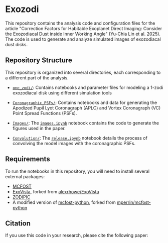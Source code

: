 # Exozodi

This repository contains the analysis code and configuration files for the article "Correction Factors for Habitable Exoplanet Direct Imaging: Consider the
Exozodiacal Dust inside Inner Working Angle" (Yu-Chia Lin et al. 2025). The code is used to generate and analyze simulated images of exozodiacal dust disks.

## Repository Structure

This repository is organized into several directories, each corresponding to a different part of the analysis.

*   [`one_zodi/`](one_zodi/): Contains notebooks and parameter files for modeling a 1-zodi exozodiacal disk using different simulation tools

*   [`Coronagraphic_PSFs/`](Coronagraphic_PSFs/): Contains notebooks and data for generating the Apodized Pupil Lyot Coronagraph (APLC) and Vortex Coronagraph (VC) Point Spread Functions (PSFs).

*   [`Images/`](Images/): The [`images.ipynb`](Images/images.ipynb) notebook contains the code to generate the figures used in the paper.

*   [`Convolution/`](Convolution/): The [`release.ipynb`](Convolution/release.ipynb) notebook details the process of convolving the model images with the coronagraphic PSFs.

## Requirements

To run the notebooks in this repository, you will need to install several external packages:

*   [MCFOST](https://github.com/cpinte/mcfost)
*   [ExoVista](https://github.com/dreamjade/ExoVista), forked from [alexrhowe/ExoVista](https://github.com/alexrhowe/ExoVista)
*   [ZODIPIC](https://irsa.ipac.caltech.edu/data/SPITZER/docs/dataanalysistools/tools/contributed/general/zodipic/)
*   A modified version of [mcfost-python](https://github.com/dreamjade/mcfost-python), forked from [mperrin/mcfost-python](https://github.com/mperrin/mcfost-python)

## Citation

If you use this code in your research, please cite the following paper:
